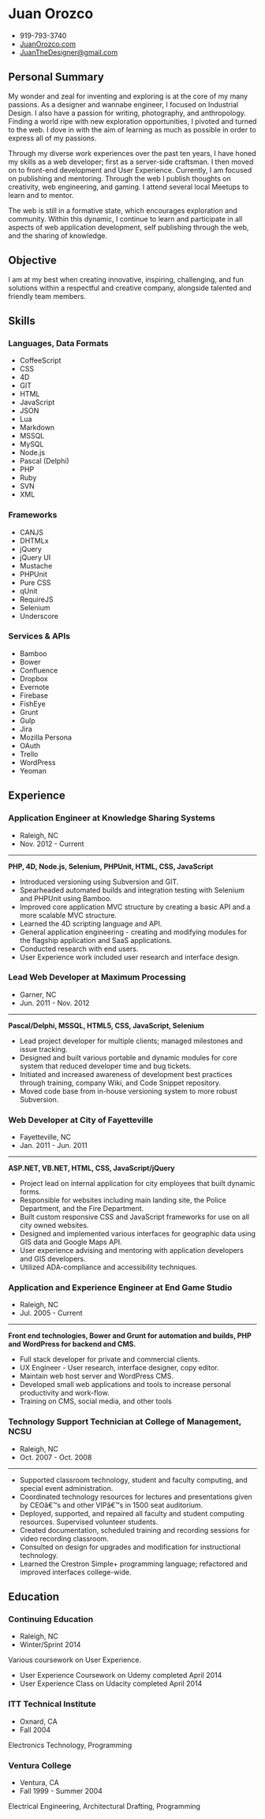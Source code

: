 Juan Orozco
==============

- 919-793-3740
- [JuanOrozco.com](http://juanorozco.com)
- JuanTheDesigner@gmail.com

## Personal Summary

My wonder and zeal for inventing and exploring is at the core of my many passions. As a designer and wannabe engineer, I focused on Industrial Design. I also have a passion for writing, photography, and anthropology. Finding a world ripe with new exploration opportunities, I pivoted and turned to the web. I dove in with the aim of learning as much as possible in order to express all of my passions.

Through my diverse work experiences over the past ten years, I have honed my skills as a web developer; first as a server-side craftsman.  I then moved on to front-end development and User Experience. Currently, I am focused on publishing and mentoring. Through the web I publish thoughts on creativity, web engineering, and gaming. I attend several local Meetups to learn and to mentor.

The web is still in a formative state, which encourages exploration and community. Within this dynamic, I continue to learn and participate in all aspects of web application development, self publishing through the web, and the sharing of knowledge.

## Objective

I am at my best when creating innovative, inspiring, challenging, and fun solutions within a respectful and creative company, alongside talented and friendly team members.

## Skills

### Languages, Data Formats

* CoffeeScript
* CSS
* 4D
* GIT
* HTML
* JavaScript
* JSON
* Lua
* Markdown
* MSSQL
* MySQL
* Node.js
* Pascal (Delphi)
* PHP
* Ruby
* SVN
* XML

### Frameworks

* CANJS
* DHTMLx
* jQuery
* jQuery UI
* Mustache
* PHPUnit
* Pure CSS
* qUnit
* RequireJS
* Selenium
* Underscore

### Services & APIs

* Bamboo
* Bower
* Confluence
* Dropbox
* Evernote
* Firebase
* FishEye
* Grunt
* Gulp
* Jira
* Mozilla Persona
* OAuth
* Trello
* WordPress
* Yeoman

## Experience

### Application Engineer at Knowledge Sharing Systems

* Raleigh, NC
* Nov. 2012 - Current

---

**PHP, 4D, Node.js, Selenium, PHPUnit, HTML, CSS, JavaScript**

* Introduced versioning using Subversion and GIT.
* Spearheaded automated builds and integration testing with Selenium and PHPUnit using Bamboo.
* Improved core application MVC structure by creating a basic API and a more scalable MVC structure.
* Learned the 4D scripting language and API.
* General application engineering - creating and modifying modules for the flagship application and SaaS applications.
* Conducted research with end users.
* User Experience work included user research and interface design.

### Lead Web Developer at Maximum Processing

* Garner, NC
* Jun. 2011 - Nov. 2012

---

**Pascal/Delphi, MSSQL, HTML5, CSS, JavaScript, Selenium**

* Lead project developer for multiple clients; managed milestones and issue tracking.
* Designed and built various portable and dynamic modules for core system that reduced developer time and bug tickets.
* Initiated and increased awareness of development best practices through training, company Wiki, and Code Snippet repository.
* Moved code base from in-house versioning system to more robust Subversion.

### Web Developer at City of Fayetteville

* Fayetteville, NC
* Jan. 2011 - Jun. 2011

---

**ASP.NET, VB.NET, HTML, CSS, JavaScript/jQuery**

* Project lead on internal application for city employees that built dynamic forms.
* Responsible for websites including main landing site, the Police Department, and the Fire Department.
* Built custom responsive CSS and JavaScript frameworks for use on all city owned websites.
* Designed and implemented various interfaces for geographic data using GIS data and Google Maps API.
* User experience advising and mentoring with application developers and GIS developers.
* Utilized ADA-compliance and accessibility techniques.


### Application and Experience Engineer at End Game Studio

* Raleigh, NC
* Jul. 2005 - Current

---

**Front end technologies, Bower and Grunt for automation and builds, PHP and WordPress for backend and CMS.**

* Full stack developer for private and commercial clients.
* UX Engineer - User research, interface designer, copy editor.
* Maintain web host server and WordPress CMS.
* Developed small web applications and tools to increase personal productivity and work-flow.
* Training on CMS, social media, and other tools

### Technology Support Technician at College of Management, NCSU

* Raleigh, NC
* Oct. 2007 - Oct. 2008

---

* Supported classroom technology, student and faculty computing, and special event administration.
* Coordinated technology resources for lectures and presentations given by CEOâ€™s and other VIPâ€™s in 1500 seat auditorium.
* Deployed, supported, and repaired all faculty and student computing resources. Supervised volunteer students.
* Created documentation, scheduled training and recording sessions for video recording classroom.
* Consulted on design for upgrades and modification for instructional technology.
* Learned the Crestron Simple+ programming language; refactored and improved interfaces college-wide.

## Education

### Continuing Education

* Raleigh, NC
* Winter/Sprint 2014

Various coursework on User Experience.

* User Experience Coursework on Udemy completed April 2014
* User Experience Class on Udacity completed April 2014

### ITT Technical Institute

* Oxnard, CA
* Fall 2004

Electronics Technology, Programming

### Ventura College

* Ventura, CA
* Fall 1999 - Summer 2004

Electrical Engineering, Architectural Drafting, Programming
